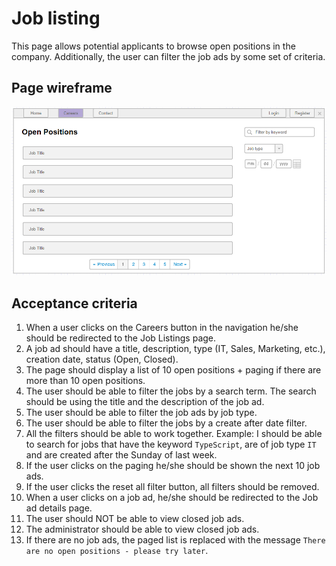 # Job listing

This page allows potential applicants to browse open positions in the company. Additionally, the user can filter the job ads by some set of criteria.

## Page wireframe

![Home Page](../assets/jobs-listing.png)

## Acceptance criteria

1. When a user clicks on the Careers button in the navigation he/she should be redirected to the Job Listings page.
2. A job ad should have a title, description, type (IT, Sales, Marketing, etc.), creation date, status (Open, Closed).
3. The page should display a list of 10 open positions + paging if there are more than 10 open positions.
4. The user should be able to filter the jobs by a search term. The search should be using the title and the description of the job ad.
5. The user should be able to filter the job ads by job type.
6. The user should be able to filter the jobs by a create after date filter.
7. All the filters should be able to work together. Example: I should be able to search for jobs that have the keyword `TypeScript`, are of job type `IT` and are created after the Sunday of last week.
8. If the user clicks on the paging he/she should be shown the next 10 job ads.
9. If the user clicks the reset all filter button, all filters should be removed.
10. When a user clicks on a job ad, he/she should be redirected to the Job ad details page.
11. The user should NOT be able to view closed job ads.
12. The administrator should be able to view closed job ads.
13. If there are no job ads, the paged list is replaced with the message `There are no open positions - please try later`.
